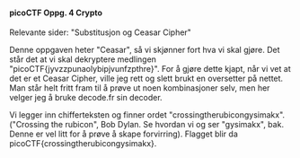 #### picoCTF Oppg. 4 Crypto

Relevante sider: "Substitusjon og Ceasar Cipher"

Denne oppgaven heter "Ceasar", så vi skjønner fort hva vi skal gjøre. Det står det at vi skal dekryptere medlingen "picoCTF{jyvzzpunaolybipjvunfzpthre}". For å gjøre dette kjapt, når vi vet at det er et Ceasar Cipher, ville jeg rett og slett brukt en oversetter på nettet. Man står helt fritt fram til å prøve ut noen kombinasjoner selv, men her velger jeg å bruke decode.fr sin decoder. 

Vi legger inn chifferteksten og finner ordet "crossingtherubicongysimakx". ("Crossing the rubicon", Bob Dylan. Se hvordan vi og ser "gysimakx", bak. Denne er vel litt for å prøve å skape forvirring).
Flagget blir da picoCTF{crossingtherubicongysimakx}. 